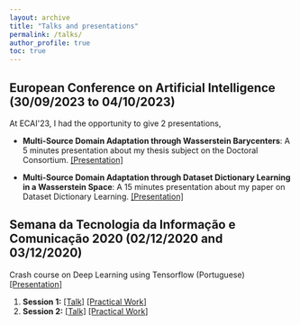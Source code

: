 ```yaml
---
layout: archive
title: "Talks and presentations"
permalink: /talks/
author_profile: true
toc: true
---
```


## European Conference on Artificial Intelligence (30/09/2023 to 04/10/2023)

At ECAI'23, I had the opportunity to give 2 presentations,

- __Multi-Source Domain Adaptation through Wasserstein Barycenters__: A 5 minutes presentation about my thesis subject on the Doctoral Consortium. [[Presentation]](/files/Presentations/ECAI23_DC.pdf)

- __Multi-Source Domain Adaptation through Dataset Dictionary Learning in a Wasserstein Space__: A 15 minutes presentation about my paper on Dataset Dictionary Learning. [[Presentation]](/files/Presentations/ECAI23_DaDiL.pdf)

## Semana da Tecnologia da Informação e Comunicação 2020 (02/12/2020 and 03/12/2020)

Crash course on Deep Learning using Tensorflow (Portuguese) [[Presentation]](https://eddardd.github.io/files/Presentations/SETIC2020.pdf)

1. __Session 1:__ [[Talk]](https://www.youtube.com/watch?v=WdJqcvWEO1U) [[Practical Work]](https://colab.research.google.com/drive/1-m00HkqZTr-EnZr3kZaEoNkBageU0dZ5?usp=sharing)
2. __Session 2:__ [[Talk]](https://www.youtube.com/watch?v=HQoGrAquaTs) [[Practical Work]](https://colab.research.google.com/drive/1KlTzQAGvm-tA0zhGW_hP3Q37LztBz2V_?usp=sharing)
